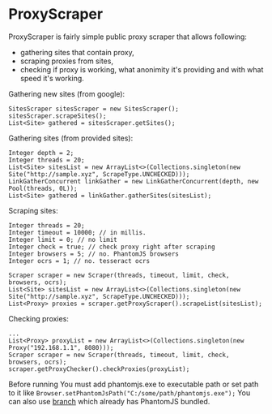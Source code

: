 ProxyScraper
===
ProxyScraper is fairly simple public proxy scraper that allows following: 
- gathering sites that contain proxy, 
- scraping proxies from sites,
- checking if proxy is working, what anonimity it's providing and with what speed it's working.

Gathering new sites (from google):
```
SitesScraper sitesScraper = new SitesScraper();
sitesScraper.scrapeSites();
List<Site> gathered = sitesScraper.getSites();
```

Gathering sites (from provided sites):
```
Integer depth = 2;
Integer threads = 20;
List<Site> sitesList = new ArrayList<>(Collections.singleton(new Site("http://sample.xyz", ScrapeType.UNCHECKED)));
LinkGatherConcurrent linkGather = new LinkGatherConcurrent(depth, new Pool(threads, 0L));
List<Site> gathered = linkGather.gatherSites(sitesList);
```

Scraping sites:
````
Integer threads = 20;
Integer timeout = 10000; // in millis.
Integer limit = 0; // no limit
Integer check = true; // check proxy right after scraping
Integer browsers = 5; // no. PhantomJS browsers
Integer ocrs = 1; // no. tesseract ocrs

Scraper scraper = new Scraper(threads, timeout, limit, check, browsers, ocrs);
List<Site> sitesList = new ArrayList<>(Collections.singleton(new Site("http://sample.xyz", ScrapeType.UNCHECKED)));
List<Proxy> proxies = scraper.getProxyScraper().scrapeList(sitesList);
````

Checking proxies:
````
...
List<Proxy> proxyList = new ArrayList<>(Collections.singleton(new Proxy("192.168.1.1", 8080)));
Scraper scraper = new Scraper(threads, timeout, limit, check, browsers, ocrs);
scraper.getProxyChecker().checkProxies(proxyList);
````
Before running You must add phantomjs.exe to executable path or set path to it like ```Browser.setPhantomJsPath("C:/some/path/phantomjs.exe");```
You can also use [branch] which already has PhantomJS bundled.

[branch]: <https://github.com/PartTimeHackerman/ProxyScraper>